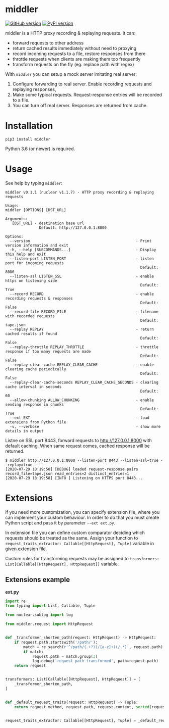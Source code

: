 # middler
[![GitHub version](https://badge.fury.io/gh/igrek51%2Fmiddler.svg)](https://github.com/igrek51/middler)
[![PyPI version](https://badge.fury.io/py/middler.svg)](https://pypi.org/project/middler)

middler is a HTTP proxy recording & replaying requests. It can:  
- forward requests to other address
- return cached results immediately without need to proxying
- record incoming requests to a file, restore responses from there
- throttle requests when clients are making them too frequently
- transform requests on the fly (eg. replace path with regex)

With `middler` you can setup a mock server imitating real server:  
1. Configure forwarding to real server. Enable recording requests and replaying responses,
2. Make some typical requests. Request-response entries will be recorded to a file.
3. You can turn off real server. Responses are returned from cache.

# Installation
```shell
pip3 install middler
```

Python 3.6 (or newer) is required.

# Usage
See help by typing `middler`:
```console
middler v0.1.1 (nuclear v1.1.7) - HTTP proxy recording & replaying requests

Usage:
middler [OPTIONS] [DST_URL]

Arguments:
   [DST_URL] - destination base url
               Default: http://127.0.0.1:8000

Options:
  --version                                               - Print version information and exit
  -h, --help [SUBCOMMANDS...]                             - Display this help and exit
  --listen-port LISTEN_PORT                               - listen port for incoming requests
                                                            Default: 8080
  --listen-ssl LISTEN_SSL                                 - enable https on listening side
                                                            Default: True
  --record RECORD                                         - enable recording requests & responses
                                                            Default: False
  --record-file RECORD_FILE                               - filename with recorded requests
                                                            Default: tape.json
  --replay REPLAY                                         - return cached results if found
                                                            Default: False
  --replay-throttle REPLAY_THROTTLE                       - throttle response if too many requests are made
                                                            Default: False
  --replay-clear-cache REPLAY_CLEAR_CACHE                 - enable clearing cache periodically
                                                            Default: False
  --replay-clear-cache-seconds REPLAY_CLEAR_CACHE_SECONDS - clearing cache interval in seconds
                                                            Default: 60
  --allow-chunking ALLOW_CHUNKING                         - enable sending response in chunks
                                                            Default: True
  --ext EXT                                               - load extensions from Python file
  -v, --verbose                                           - show more details in output

```

Listne on SSL port 8443, forward requests to http://127.0.0.1:8000 with default caching.
When same request comes, cached response will be returned. 
```console
$ middler http://127.0.0.1:8000 --listen-port 8443 --listen-ssl=true --replay=true
[2020-07-29 18:19:58] [DEBUG] loaded request-response pairs record_file=tape.json read_entries=2 distinct_entries=1
[2020-07-29 18:19:58] [INFO ] Listening on HTTPS port 8443...
```

# Extensions
If you need more customization, you can specify extension file, where you can implement your custom behaviour.
In order to do that you must create Python script and pass it by parameter `--ext ext.py`.

In extension file you can define custom comparator deciding which requests should be treated as the same.
Assign your function to `request_traits_extractor: Callable[[HttpRequest], Tuple]` variable in given extension file.

Custom rules for transforming requests may be assigned to `transformers: List[Callable[[HttpRequest], HttpRequest]]` variable.

## Extensions example
**ext.py**
```python
import re
from typing import List, Callable, Tuple

from nuclear.sublog import log

from middler.request import HttpRequest


def _transformer_shorten_path(request: HttpRequest) -> HttpRequest:
    if request.path.startswith('/path/'):
        match = re.search(r'^/path/(.+?)(/[a-z]+)(/.*)', request.path)
        if match:
            request.path = match.group(3)
            log.debug('request path transformed', path=request.path)
    return request


transformers: List[Callable[[HttpRequest], HttpRequest]] = [
    _transformer_shorten_path,
]


def _default_request_traits(request: HttpRequest) -> Tuple:
    return request.method, request.path, request.content, sorted(request.headers.items(), key=lambda t: t[0])


request_traits_extractor: Callable[[HttpRequest], Tuple] = _default_request_traits
```

